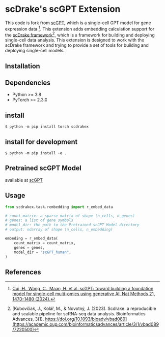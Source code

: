 # scDrake's scGPT Extension

This code is fork from [scGPT](https://github.com/bowang-lab/scGPT), which is a single-cell GPT model for gene expression data [^1]. This extension adds embedding calculation support for the [scDrake framework](https://github.com/bioinfocz/scdrake)[^2], which is a framework for building and deploying single-cell data analysis.
This extension is designed to work with the scDrake framework and trying to provide a set of tools for building and deploying single-cell models.

## Installation

## Dependencies

- Python >= 3.8
- PyTorch >= 2.3.0

## install

```{bash}
$ python -m pip install torch scdrakex
```

## install for development

```{bash}
$ python -m pip install -e .
```

## Pretrained scGPT Model

available at [scGPT](https://github.com/bowang-lab/scGPT?tab=readme-ov-file#pretrained-scgpt-model-zoo)

## Usage

```python
from scdrakex.task.rembedding import r_embed_data

# count_matrix: a sparse matrix of shape (n_cells, n_genes)
# genes: a list of gene symbols
# model_dir: the path to the Pretrained scGPT Model directory
# output: ndarray of shape (n_cells, n_embedding)

embeding = r_embed_data(
    count_matrix = count_matrix,
    genes = genes,
    model_dir = "scGPT_human",
)
```

## References

[^1]: [Cui, H., Wang, C., Maan, H. et al. scGPT: toward building a foundation model for single-cell multi-omics using generative AI. Nat Methods 21, 1470–1480 (2024).](https://www.nature.com/articles/s41592-024-02201-0)

[^2]: [Kubovčiak, J., Kolář, M., & Novotný, J. (2023). Scdrake: a reproducible and scalable pipeline for scRNA-seq data analysis. Bioinformatics Advances, 3(1). https://doi.org/10.1093/bioadv/vbad089](https://academic.oup.com/bioinformaticsadvances/article/3/1/vbad089/7220500)
